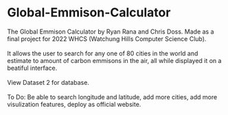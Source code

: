 # Global-Emmison-Calculator

The Global Emmison Calculator by Ryan Rana and Chris Doss. Made as a final project for 2022 WHCS (Watchung Hills Computer Science Club). <br><br> It allows the user to search for any one of 80 cities in the world and estimate to amount of carbon emmisons in the air, all while displayed it on a beatiful interface. <br><br>
View Dataset 2 for database.<br><br>
To Do: Be able to search longitude and latitude, add more cities, add more visulization features, deploy as official website.
